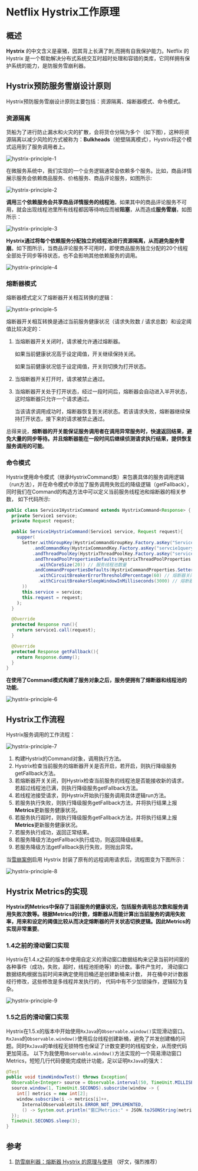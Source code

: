 # Netflix Hystrix工作原理



## 概述

**Hystrix** 的中文含义是豪猪，因其背上长满了刺,而拥有自我保护能力。Netflix 的 Hystrix 是一个帮助解决分布式系统交互时超时处理和容错的类库，它同样拥有保护系统的能力，是防服务雪崩利器。



## Hystrix预防服务雪崩设计原则

Hystrix预防服务雪崩设计原则主要包括：资源隔离、熔断器模式、命令模式。

### 资源隔离

货船为了进行防止漏水和火灾的扩散，会将货仓分隔为多个（如下图），这种将资源隔离以减少风险的方式被称为：**Bulkheads**（舱壁隔离模式），Hystrix将这个模式运用到了服务调用者上。

![hystrix-principle-1](./imgs/hystrix-principle-1.png)



在微服务系统中，我们实现的一个业务逻辑通常会依赖多个服务。比如，商品详情展示服务会依赖商品服务、价格服务、商品评论服务，如图所示:

![hystrix-principle-2](./imgs/hystrix-principle-2.png)

**调用三个依赖服务会共享商品详情服务的线程池**，如果其中的商品评论服务不可用，就会出现线程池里所有线程都因等待响应而被**阻塞**，从而造成**服务雪崩**，如图所示：

![hystrix-principle-3](./imgs/hystrix-principle-3.png)

**Hystrix通过将每个依赖服务分配独立的线程池进行资源隔离，从而避免服务雪崩**。如下图所示，当商品评论服务不可用时，即使商品服务独立分配的20个线程全部处于同步等待状态，也不会影响其他依赖服务的调用。

![hystrix-principle-4](./imgs/hystrix-principle-4.png)

### 熔断器模式

熔断器模式定义了熔断器开关相互转换的逻辑：

![hystrix-principle-5](./imgs/hystrix-principle-5.png)

熔断器开关相互转换是通过当前服务健康状况（请求失败数 / 请求总数）和设定阈值比较决定的：

1. 当熔断器开关关闭时，请求被允许通过熔断器。

   如果当前健康状况高于设定阈值，开关继续保持关闭。

   如果当前健康状况低于设定阈值，开关则切换为打开状态。

2. 当熔断器开关打开时，请求被禁止通过。

3. 当熔断器开关处于打开状态，经过一段时间后，熔断器会自动进入半开状态，这时熔断器只允许一个请求通过。

   当该请求调用成功时，熔断器恢复到关闭状态。若该请求失败，熔断器继续保持打开状态，接下来的请求被禁止通过。

总得来说，**熔断器的开关能保证服务调用者在调用异常服务时，快速返回结果，避免大量的同步等待。并且熔断器能在一段时间后继续侦测请求执行结果，提供恢复服务调用的可能**。



### 命令模式

Hystrix使用命令模式（继承HystrixCommand类）来包裹具体的服务调用逻辑（run方法），并在命令模式中添加了服务调用失败后的降级逻辑（getFallback），同时我们在Command的构造方法中可以定义当前服务线程池和熔断器的相关参数， 如下代码所示:

``` java
public class Service1HystrixCommand extends HystrixCommand<Response> {
  private Service1 service;
  private Request request;

  public Service1HystrixCommand(Service1 service, Request request){
    supper(
      Setter.withGroupKey(HystrixCommandGroupKey.Factory.asKey("ServiceGroup"))
          .andCommandKey(HystrixCommandKey.Factory.asKey("servcie1query"))
          .andThreadPoolKey(HystrixThreadPoolKey.Factory.asKey("service1ThreadPool"))
          .andThreadPoolPropertiesDefaults(HystrixThreadPoolProperties.Setter()
            .withCoreSize(20)) // 服务线程池数量
          .andCommandPropertiesDefaults(HystrixCommandProperties.Setter()
            .withCircuitBreakerErrorThresholdPercentage(60) // 熔断器关闭到打开阈值
            .withCircuitBreakerSleepWindowInMilliseconds(3000) // 熔断器打开到关闭的时间窗长度
      ))
      this.service = service;
      this.request = request;
    );
  }

  @Override
  protected Response run(){
    return service1.call(request);
  }

  @Override
  protected Response getFallback(){
    return Response.dummy();
  }
}
```

**在使用了Command模式构建了服务对象之后，服务便拥有了熔断器和线程池的功能**。

![hystrix-principle-6](./imgs/hystrix-principle-6.png)



## Hystrix工作流程

Hystrix服务调用的工作流程：

![hystrix-principle-7](./imgs/hystrix-principle-7.png)

1. 构建Hystrix的Command对象，调用执行方法。
2. Hystrix检查当前服务的熔断器开关是否开启，若开启，则执行降级服务getFallback方法。
3. 若熔断器开关关闭，则Hystrix检查当前服务的线程池是否能接收新的请求，若超过线程池已满，则执行降级服务getFallback方法。
4. 若线程池接受请求，则Hystrix开始执行服务调用具体逻辑run方法。
5. 若服务执行失败，则执行降级服务getFallback方法，并将执行结果上报**Metrics**更新服务健康状况。
6. 若服务执行超时，则执行降级服务getFallback方法，并将执行结果上报**Metrics**更新服务健康状况。
7. 若服务执行成功，返回正常结果。
8. 若服务降级方法getFallback执行成功，则返回降级结果。
9. 若服务降级方法getFallback执行失败，则抛出异常。

当[雪崩案例](./service-avalanche.html#雪崩案例)启用 Hystrix 封装了原有的远程调用请求后，流程图变为下图所示：

![hystrix-principle-8](./imgs/hystrix-principle-8.png)



## Hystrix Metrics的实现

**Hystrix的Metrics中保存了当前服务的健康状况，包括服务调用总次数和服务调用失败次数等。根据Metrics的计数，熔断器从而能计算出当前服务的调用失败率，用来和设定的阈值比较从而决定熔断器的开关状态切换逻辑。因此Metrics的实现非常重要**。

### 1.4之前的滑动窗口实现

Hystrix在1.4.x之前的版本中使用自定义的滑动窗口数据结构来记录当前时间窗的各种事件（成功，失败，超时，线程池拒绝等）的计数。事件产生时， 滑动窗口数据结构根据当前时间来确定使用旧桶还是创建新桶来计数， 并在桶中对计数器经行修改，这些修改是多线程并发执行的， 代码中有不少加锁操作，逻辑较为复杂。

![hystrix-principle-9](./imgs/hystrix-principle-9.png)

### 1.5之后的滑动窗口实现

Hystrix在1.5.x的版本中开始使用`RxJava`的`Observable.window()`实现滑动窗口。`RxJava`的`Observable.window()`使用后台线程创建新桶，避免了并发创建桶的问题。同时`RxJava`的单线程无锁特性也保证了计数变更时的线程安全，从而使代码更加简洁。
以下为我使用`Observable.window()`方法实现的一个简易滑动窗口Metrics，短短几行代码便能完成统计功能，足以证明`RxJava`的强大：

```java
@Test
public void timeWindowTest() throws Exception{
  Observable<Integer> source = Observable.interval(50, TimeUnit.MILLISECONDS).map(i -> RandomUtils.nextInt(2));
  source.window(1, TimeUnit.SECONDS).subscribe(window -> {
    int[] metrics = new int[2];
    window.subscribe(i -> metrics[i]++,
      InternalObservableUtils.ERROR_NOT_IMPLEMENTED,
      () -> System.out.println("窗口Metrics:" + JSON.toJSONString(metrics)));
  });
  TimeUnit.SECONDS.sleep(3);
}
```



## 参考

1. [防雪崩利器：熔断器 Hystrix 的原理与使用](https://segmentfault.com/a/1190000005988895) （好文，强烈推荐）

